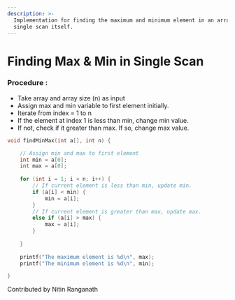 ```yaml
---
description: >-
  Implementation for finding the maximum and minimum element in an array in a
  single scan itself.
---
```


# Finding Max & Min in Single Scan

### Procedure : 

* Take array and array size \(n\) as input
* Assign max and min variable to first element initially.
* Iterate from index = 1 to n
* If the element at index 1 is less than min, change min value.
* If not, check if it greater than max. If so, change max value.

```c
void findMinMax(int a[], int n) {

    // Assign min and max to first element
    int min = a[0];
    int max = a[0];
    
    for (int i = 1; i < n; i++) {
        // If current element is less than min, update min.
        if (a[i] < min) {
            min = a[i];
        }
        // If current element is greater than max, update max.
        else if (a[i] > max) {
            max = a[i];
        }
        
    }
    
    printf("The maximum element is %d\n", max);
    printf("The minimum element is %d\n", min);

}
```

Contributed by Nitin Ranganath

